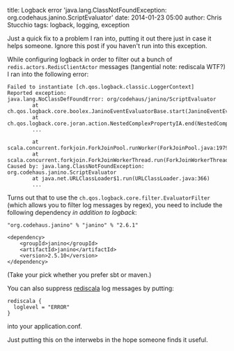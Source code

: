 title: Logback error 'java.lang.ClassNotFoundException: org.codehaus.janino.ScriptEvaluator'
date: 2014-01-23 05:00
author: Chris Stucchio
tags: logback, logging, exception





Just a quick fix to a problem I ran into, putting it out there just in case it helps someone. Ignore this post if you haven't run into this exception.

While configuring logback in order to filter out a bunch of `redis.actors.RedisClientActor` messages (tangential note: rediscala WTF?) I ran into the following error:

    Failed to instantiate [ch.qos.logback.classic.LoggerContext]
    Reported exception:
    java.lang.NoClassDefFoundError: org/codehaus/janino/ScriptEvaluator
            at ch.qos.logback.core.boolex.JaninoEventEvaluatorBase.start(JaninoEventEvaluatorBase.java:57)
            at ch.qos.logback.core.joran.action.NestedComplexPropertyIA.end(NestedComplexPropertyIA.java:167)
            ...

            at scala.concurrent.forkjoin.ForkJoinPool.runWorker(ForkJoinPool.java:1979)
            at scala.concurrent.forkjoin.ForkJoinWorkerThread.run(ForkJoinWorkerThread.java:107)
    Caused by: java.lang.ClassNotFoundException: org.codehaus.janino.ScriptEvaluator
            at java.net.URLClassLoader$1.run(URLClassLoader.java:366)
            ...



Turns out that to use the `ch.qos.logback.core.filter.EvaluatorFilter` (which allows you to filter log messages by regex), you need to include the following dependency *in addition to logback*:

    "org.codehaus.janino" % "janino" % "2.6.1"

    <dependency>
        <groupId>janino</groupId>
        <artifactId>janino</artifactId>
        <version>2.5.10</version>
    </dependency>

(Take your pick whether you prefer sbt or maven.)

You can also suppress [rediscala](https://github.com/etaty/rediscala) log messages by putting:

    rediscala {
      loglevel = "ERROR"
    }

into your application.conf.

Just putting this on the interwebs in the hope someone finds it useful.

